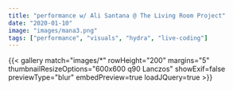```yaml
---
title: "performance w/ Ali Santana @ The Living Room Project"
date: "2020-01-10"
image: "images/mana3.png"
tags: ["performance", "visuals", "hydra", "live-coding"]
---
```


{{< gallery match="images/*"  rowHeight="200" margins="5" thumbnailResizeOptions="600x600 q90 Lanczos" showExif=false previewType="blur" embedPreview=true loadJQuery=true >}}
